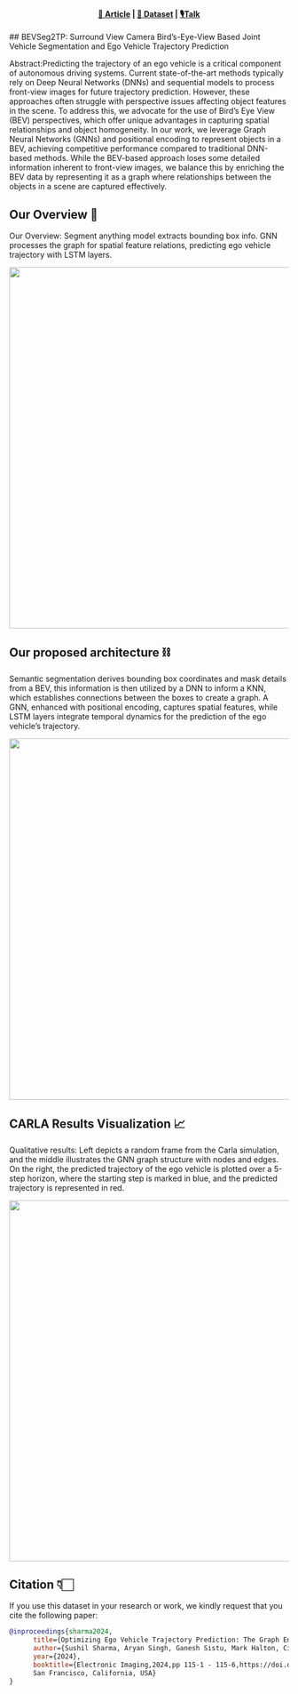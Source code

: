 

<p align="center">
    <h4 align="center"><a href="https://library.imaging.org/ei/articles/36/17/AVM-115">📑 Article</a>  | <a href="https://drive.google.com/drive/folders/1JPb64bGV88ymZkJrUBaKQg12tToZVF7T?usp=sharing">📂 Dataset</a> | <a href="https://docs.google.com/presentation/d/1R7yt0BJVVkZIXfyz3MIcuNJkGIw8Z_Vk/edit#slide=id.p1">🎙️Talk</a>    </h4> 
</p>
## BEVSeg2TP: Surround View Camera Bird’s-Eye-View Based Joint Vehicle Segmentation and Ego Vehicle Trajectory Prediction




Abstract:Predicting the trajectory of an ego vehicle is a critical component of autonomous driving systems. Current state-of-the-art methods typically rely on Deep Neural Networks (DNNs) and sequential models to process front-view images for future trajectory prediction. However, these approaches often struggle with perspective issues affecting object features in the scene. To address this, we advocate for the use of Bird’s Eye View (BEV) perspectives, which offer unique advantages in capturing spatial relationships and object homogeneity. In our work, we leverage Graph Neural Networks (GNNs) and positional encoding to represent objects in a BEV, achieving competitive performance compared to traditional DNN-based methods. While the BEV-based approach loses some detailed information inherent to front-view images, we balance this by enriching the BEV data by representing it as a graph where relationships between the objects in a scene are captured effectively.

## Our Overview 📑
Our Overview: Segment anything model extracts bounding box info. GNN processes the graph for spatial feature relations, predicting ego vehicle trajectory with LSTM layers.

<img src="https://github.com/sharmasushil/Optimizing-Ego-Vehicle-Trajectory-Prediction-The-Graph-Enhancement-Approach/assets/70905483/ad96c3e6-42d0-4553-8aea-fbcfac442e37" width ="650">


## Our proposed architecture ⛓️
Semantic segmentation derives bounding box coordinates and mask details from a BEV, this information is then utilized by a DNN to inform a KNN, which establishes connections between the boxes to create a graph. A GNN, enhanced with positional encoding, captures spatial features, while LSTM layers integrate temporal dynamics for the prediction of the ego vehicle’s trajectory.

<img src="https://github.com/sharmasushil/Optimizing-Ego-Vehicle-Trajectory-Prediction-The-Graph-Enhancement-Approach/assets/70905483/140fda00-482d-448f-bc57-663990356165" width = "650">

## CARLA Results Visualization 📈

Qualitative results: Left depicts a random frame from the Carla simulation, and the middle illustrates the GNN graph structure
with nodes and edges. On the right, the predicted trajectory of the ego vehicle is plotted over a 5-step horizon, where the starting step is
marked in blue, and the predicted trajectory is represented in red.


<img src="https://github.com/sharmasushil/Optimizing-Ego-Vehicle-Trajectory-Prediction-The-Graph-Enhancement-Approach/assets/70905483/b97c4dc1-cfe0-400d-a285-cc26e894ab6b" width ="650">

## Citation 👇🏻
If you use this dataset in your research or work, we kindly request that you cite the following paper:

```BibTeX
@inproceedings{sharma2024,
      title={Optimizing Ego Vehicle Trajectory Prediction: The Graph Enhancement Approach}, 
      author={Sushil Sharma, Aryan Singh, Ganesh Sistu, Mark Halton, Ciarán Eising},
      year={2024},
      booktitle={Electronic Imaging,2024,pp 115-1 - 115-6,https://doi.org/10.2352/EI.2024.36.17.AVM-115,
      San Francisco, California, USA}
}
```

